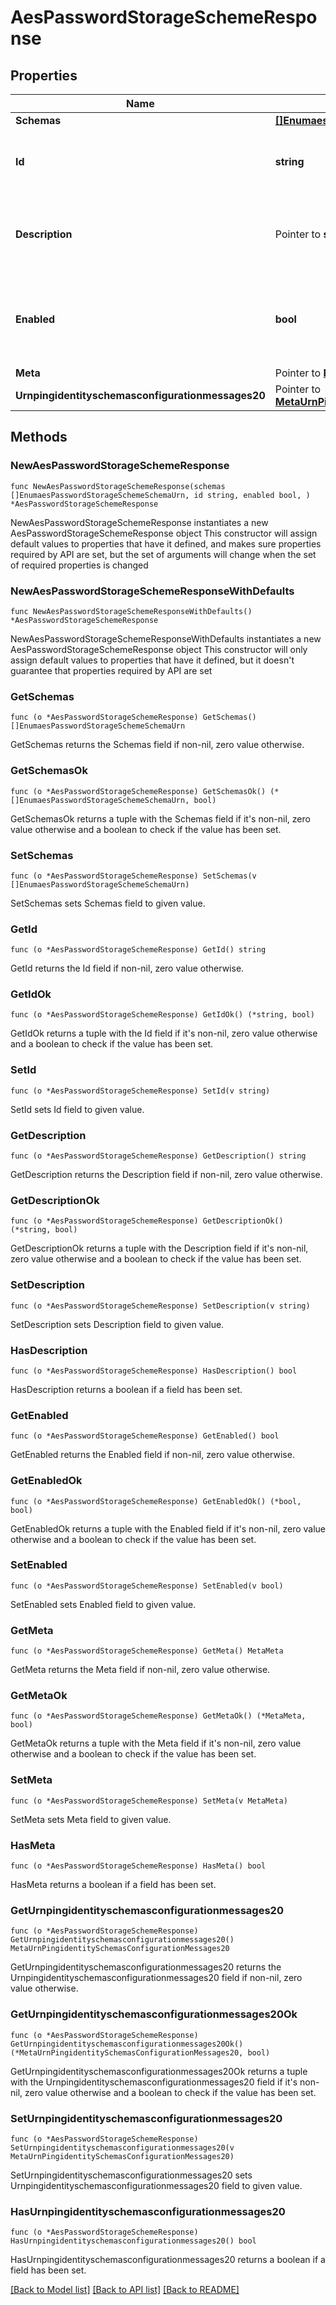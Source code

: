 # AesPasswordStorageSchemeResponse

## Properties

Name | Type | Description | Notes
------------ | ------------- | ------------- | -------------
**Schemas** | [**[]EnumaesPasswordStorageSchemeSchemaUrn**](EnumaesPasswordStorageSchemeSchemaUrn.md) |  | 
**Id** | **string** | Name of the Password Storage Scheme | 
**Description** | Pointer to **string** | A description for this Password Storage Scheme | [optional] 
**Enabled** | **bool** | Indicates whether the Password Storage Scheme is enabled for use. | 
**Meta** | Pointer to [**MetaMeta**](MetaMeta.md) |  | [optional] 
**Urnpingidentityschemasconfigurationmessages20** | Pointer to [**MetaUrnPingidentitySchemasConfigurationMessages20**](MetaUrnPingidentitySchemasConfigurationMessages20.md) |  | [optional] 

## Methods

### NewAesPasswordStorageSchemeResponse

`func NewAesPasswordStorageSchemeResponse(schemas []EnumaesPasswordStorageSchemeSchemaUrn, id string, enabled bool, ) *AesPasswordStorageSchemeResponse`

NewAesPasswordStorageSchemeResponse instantiates a new AesPasswordStorageSchemeResponse object
This constructor will assign default values to properties that have it defined,
and makes sure properties required by API are set, but the set of arguments
will change when the set of required properties is changed

### NewAesPasswordStorageSchemeResponseWithDefaults

`func NewAesPasswordStorageSchemeResponseWithDefaults() *AesPasswordStorageSchemeResponse`

NewAesPasswordStorageSchemeResponseWithDefaults instantiates a new AesPasswordStorageSchemeResponse object
This constructor will only assign default values to properties that have it defined,
but it doesn't guarantee that properties required by API are set

### GetSchemas

`func (o *AesPasswordStorageSchemeResponse) GetSchemas() []EnumaesPasswordStorageSchemeSchemaUrn`

GetSchemas returns the Schemas field if non-nil, zero value otherwise.

### GetSchemasOk

`func (o *AesPasswordStorageSchemeResponse) GetSchemasOk() (*[]EnumaesPasswordStorageSchemeSchemaUrn, bool)`

GetSchemasOk returns a tuple with the Schemas field if it's non-nil, zero value otherwise
and a boolean to check if the value has been set.

### SetSchemas

`func (o *AesPasswordStorageSchemeResponse) SetSchemas(v []EnumaesPasswordStorageSchemeSchemaUrn)`

SetSchemas sets Schemas field to given value.


### GetId

`func (o *AesPasswordStorageSchemeResponse) GetId() string`

GetId returns the Id field if non-nil, zero value otherwise.

### GetIdOk

`func (o *AesPasswordStorageSchemeResponse) GetIdOk() (*string, bool)`

GetIdOk returns a tuple with the Id field if it's non-nil, zero value otherwise
and a boolean to check if the value has been set.

### SetId

`func (o *AesPasswordStorageSchemeResponse) SetId(v string)`

SetId sets Id field to given value.


### GetDescription

`func (o *AesPasswordStorageSchemeResponse) GetDescription() string`

GetDescription returns the Description field if non-nil, zero value otherwise.

### GetDescriptionOk

`func (o *AesPasswordStorageSchemeResponse) GetDescriptionOk() (*string, bool)`

GetDescriptionOk returns a tuple with the Description field if it's non-nil, zero value otherwise
and a boolean to check if the value has been set.

### SetDescription

`func (o *AesPasswordStorageSchemeResponse) SetDescription(v string)`

SetDescription sets Description field to given value.

### HasDescription

`func (o *AesPasswordStorageSchemeResponse) HasDescription() bool`

HasDescription returns a boolean if a field has been set.

### GetEnabled

`func (o *AesPasswordStorageSchemeResponse) GetEnabled() bool`

GetEnabled returns the Enabled field if non-nil, zero value otherwise.

### GetEnabledOk

`func (o *AesPasswordStorageSchemeResponse) GetEnabledOk() (*bool, bool)`

GetEnabledOk returns a tuple with the Enabled field if it's non-nil, zero value otherwise
and a boolean to check if the value has been set.

### SetEnabled

`func (o *AesPasswordStorageSchemeResponse) SetEnabled(v bool)`

SetEnabled sets Enabled field to given value.


### GetMeta

`func (o *AesPasswordStorageSchemeResponse) GetMeta() MetaMeta`

GetMeta returns the Meta field if non-nil, zero value otherwise.

### GetMetaOk

`func (o *AesPasswordStorageSchemeResponse) GetMetaOk() (*MetaMeta, bool)`

GetMetaOk returns a tuple with the Meta field if it's non-nil, zero value otherwise
and a boolean to check if the value has been set.

### SetMeta

`func (o *AesPasswordStorageSchemeResponse) SetMeta(v MetaMeta)`

SetMeta sets Meta field to given value.

### HasMeta

`func (o *AesPasswordStorageSchemeResponse) HasMeta() bool`

HasMeta returns a boolean if a field has been set.

### GetUrnpingidentityschemasconfigurationmessages20

`func (o *AesPasswordStorageSchemeResponse) GetUrnpingidentityschemasconfigurationmessages20() MetaUrnPingidentitySchemasConfigurationMessages20`

GetUrnpingidentityschemasconfigurationmessages20 returns the Urnpingidentityschemasconfigurationmessages20 field if non-nil, zero value otherwise.

### GetUrnpingidentityschemasconfigurationmessages20Ok

`func (o *AesPasswordStorageSchemeResponse) GetUrnpingidentityschemasconfigurationmessages20Ok() (*MetaUrnPingidentitySchemasConfigurationMessages20, bool)`

GetUrnpingidentityschemasconfigurationmessages20Ok returns a tuple with the Urnpingidentityschemasconfigurationmessages20 field if it's non-nil, zero value otherwise
and a boolean to check if the value has been set.

### SetUrnpingidentityschemasconfigurationmessages20

`func (o *AesPasswordStorageSchemeResponse) SetUrnpingidentityschemasconfigurationmessages20(v MetaUrnPingidentitySchemasConfigurationMessages20)`

SetUrnpingidentityschemasconfigurationmessages20 sets Urnpingidentityschemasconfigurationmessages20 field to given value.

### HasUrnpingidentityschemasconfigurationmessages20

`func (o *AesPasswordStorageSchemeResponse) HasUrnpingidentityschemasconfigurationmessages20() bool`

HasUrnpingidentityschemasconfigurationmessages20 returns a boolean if a field has been set.


[[Back to Model list]](../README.md#documentation-for-models) [[Back to API list]](../README.md#documentation-for-api-endpoints) [[Back to README]](../README.md)


